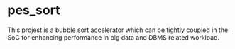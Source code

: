 # pes_sort

This projest is a bubble sort accelerator which can be tightly coupled in the SoC for enhancing performance in big data and DBMS related workload.

